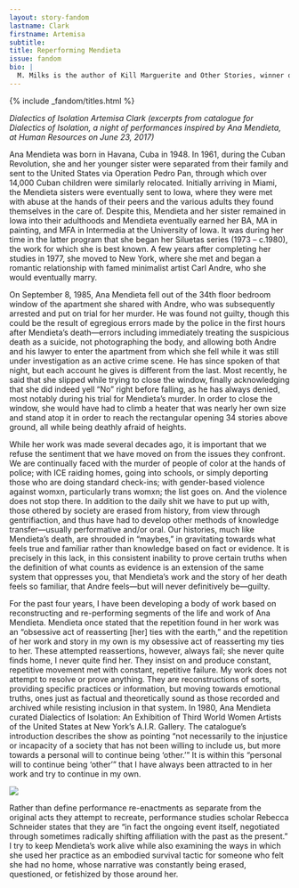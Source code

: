 ```yaml
---
layout: story-fandom
lastname: Clark
firstname: Artemisa
subtitle: 
title: Reperforming Mendieta
issue: fandom
bio: |
  M. Milks is the author of Kill Marguerite and Other Stories, winner of the 2015 Devil’s Kitchen Reading Award in Fiction and a Lambda Literary Award finalist; as well as three chapbooks, most recently The Feels, an exploration of fan fiction and affect. They are editor of The &NOW Awards 3: The Best Innovative Writing, 2011-2013 and co-editor of Asexualities: Feminist and Queer Perspectives.
---
```


<style>





.section-intro {
    background: url('http://127.0.0.1:4000/assets/images/issues/02_fandom/clark-artemisa-reperforming-ana-mendieta-MattSavitsky9.jpg') no-repeat;
        background-size: cover;
    background-position: center;

}






    

</style>


<div class="section-intro section">
    <div class="inner-section-wrapper">{% include _fandom/titles.html %}</div>

</div><!-- /section-intro -->

<div class="section-intro-text section">
    <div class="inner-section-wrapper">
    <div class="text-wrapper"><p><i>Dialectics of Isolation
Artemisa Clark
(excerpts from catalogue for Dialectics of Isolation, a night of performances inspired by Ana Mendieta, at Human Resources on June 23, 2017)</i></p></div></div>
</div><!-- /section-main -->

<div class="section-essay-preface section">
    <div class="inner-section-wrapper">
    <div class="text-wrapper"><p>Ana Mendieta was born in Havana, Cuba in 1948. In 1961, during the Cuban Revolution, she and her younger sister were separated from their family and sent to the United States via Operation Pedro Pan, through which over 14,000 Cuban children were similarly relocated. Initially arriving in Miami, the Mendieta sisters were eventually sent to Iowa, where they were met with abuse at the hands of their peers and the various adults they found themselves in the care of. Despite this, Mendieta and her sister remained in Iowa into their adulthoods and Mendieta eventually earned her BA, MA in painting, and MFA in Intermedia at the University of Iowa. It was during her time in the latter program that she began her Siluetas series (1973 – c.1980), the work for which she is best known. A few years after completing her studies in 1977, she moved to New York, where she met and began a romantic relationship with famed minimalist artist Carl Andre, who she would eventually marry.</p>

<p>On September 8, 1985, Ana Mendieta fell out of the 34th floor bedroom window of the apartment she shared with Andre, who was subsequently arrested and put on trial for her murder. He was found not guilty, though this could be the result of egregious errors made by the police in the first hours after Mendieta’s death—errors including immediately treating the suspicious death as a suicide, not photographing the body, and allowing both Andre and his lawyer to enter the apartment from which she fell while it was still under investigation as an active crime scene. He has since spoken of that night, but each account he gives is different from the last. Most recently, he said that she slipped while trying to close the window, finally acknowledging that she did indeed yell “No” right before falling, as he has always denied, most notably during his trial for Mendieta’s murder. In order to close the window, she would have had to climb a heater that was nearly her own size and stand atop it in order to reach the rectangular opening 34 stories above ground, all while being deathly afraid of heights.</p>

<p>While her work was made several decades ago, it is important that we refuse the sentiment that we have moved on from the issues they confront. We are continually faced with the murder of people of color at the hands of police; with ICE raiding homes, going into schools, or simply deporting those who are doing standard check-ins; with gender-based violence against womxn, particularly trans womxn; the list goes on. And the violence does not stop there. In addition to the daily shit we have to put up with, those othered by society are erased from history, from view through gentrifiaction, and thus have had to develop other methods of knowledge transfer&mdash;usually performative and/or oral. Our histories, much like Mendieta’s death, are shrouded in “maybes,” in gravitating towards what feels true and familiar rather than knowledge based on fact or evidence. It is precisely in this lack, in this consistent inability to prove certain truths when the definition of what counts as evidence is an extension of the same system that oppresses you, that Mendieta’s work and the story of her death feels so familiar, that Andre feels&mdash;but will never definitively be&mdash;guilty.</p>

<p>For the past four years, I have been developing a body of work based on reconstructing and re-performing segments of the life and work of Ana Mendieta. Mendieta once stated that the
repetition found in her work was an “obsessive act of reasserting [her] ties with the earth,” and the repetition of her work and story in my own is my obsessive act of reasserting my ties to her. These attempted reassertions, however, always fail; she never quite finds home, I never quite find her. They insist on and produce constant, repetitive movement met with constant, repetitive failure. My work does not attempt to resolve or prove anything. They are reconstructions of sorts, providing specific practices or information, but moving towards emotional truths, ones just as factual and theoretically sound as those recorded and archived while resisting inclusion in that system. In 1980, Ana Mendieta curated Dialectics of Isolation: An Exhibition of Third World Women Artists of the United States at New York’s A.I.R. Gallery. The catalogue’s introduction describes the show as pointing “not necessarily to the injustice or incapacity of a society that has not been willing to include us, but more towards a personal will to continue being ‘other.’” It is within this “personal will to continue being ‘other’” that I have always been attracted to in her work and try to continue in my own.</p>

<p> <img src="{{ site.baseurl }}/assets/images/issues/02_fandom/clark-artemisa-reperforming-ana-mendieta-MattSavitsky6.jpg"></p>

<p>Rather than define performance re-enactments as separate from the original acts they attempt to recreate, performance studies scholar Rebecca Schneider states that they are “in fact the ongoing event itself, negotiated through sometimes radically shifting affiliation with the past as the present.” I try to keep Mendieta’s work alive while also examining the ways in which she used her practice as an embodied survival tactic for someone who felt she had no home, whose narrative was constantly being erased, questioned, or fetishized by those around her.</p>
</div>
</div>
</div><!-- /section-essay-preface -->

